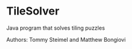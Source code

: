 TileSolver
==========

Java program that solves tiling puzzles

Authors: Tommy Steimel and Matthew Bongiovi
